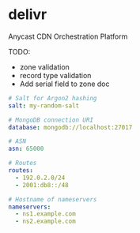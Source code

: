 # delivr
Anycast CDN Orchestration Platform

TODO:
- zone validation
- record type validation
- Add serial field to zone doc

```yaml
# Salt for Argon2 hashing
salt: my-random-salt

# MongoDB connection URI
database: mongodb://localhost:27017

# ASN
asn: 65000

# Routes
routes:
  - 192.0.2.0/24
  - 2001:db8::/48

# Hostname of nameservers
nameservers:
  - ns1.example.com
  - ns2.example.com
```